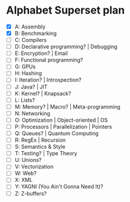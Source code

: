 # Alphabet Superset plan

- [x] A: Assembly
- [x] B: Benchmarking
- [ ] C: Compilers
- [ ] D: Declarative programming? | Debugging
- [ ] E: Encryption? | Email
- [ ] F: Functional programming?
- [ ] G: GPUs
- [ ] H: Hashing
- [ ] I: Iteration? | Introspection?
- [ ] J: Java? | JIT
- [ ] K: Kernel? | Knapsack?
- [ ] L: Lists?
- [ ] M: Memory? | Macro? | Meta-programming
- [ ] N: Networking
- [ ] O: Optimization | Object-oriented | OS
- [ ] P: Processors | Parallelization | Pointers
- [ ] Q: Queues? | Quantum Computing
- [ ] R: RegEx | Recursion
- [ ] S: Semantics & Style
- [ ] T: Testing? | Type Theory
- [ ] U: Unions?
- [ ] V: Vectorization
- [ ] W: Web?
- [ ] X: XML
- [ ] Y: YAGNI (You Ain't Gonna Need It)?
- [ ] Z: Z-buffers?
